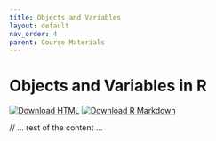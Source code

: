 ```yaml
---
title: Objects and Variables
layout: default
nav_order: 4
parent: Course Materials
---
```


# Objects and Variables in R

[<img src="https://img.shields.io/badge/Download-HTML-blue?style=for-the-badge&logo=html5" alt="Download HTML" />](rendered-html/objects-variables.html)
[<img src="https://img.shields.io/badge/Download-R_Markdown-green?style=for-the-badge&logo=r" alt="Download R Markdown" />](class-materials/objects-variables.Rmd)

// ... rest of the content ... 